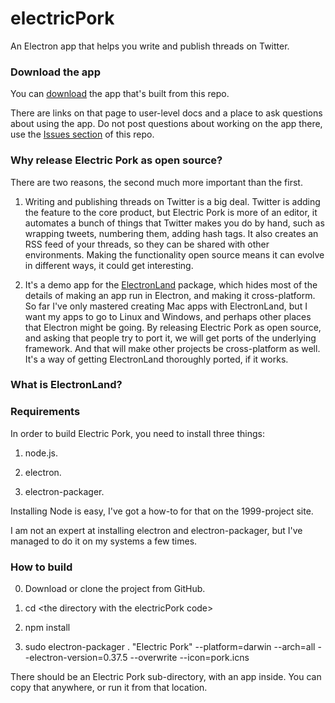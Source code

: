 # electricPork

An Electron app that helps you write and publish threads on Twitter.

### Download the app

You can <a href="http://pork.io/electric/">download</a> the app that's built from this repo. 

There are links on that page to user-level docs and a place to ask questions about using the app. Do not post questions about working on the app there, use the <a href="https://github.com/scripting/electricPork/issues">Issues section</a> of this repo.

### Why release Electric Pork as open source?

There are two reasons, the second much more important than the first.

1. Writing and publishing threads on Twitter is a big deal. Twitter is adding the feature to the core product, but Electric Pork is more of an editor, it automates a bunch of things that Twitter makes you do by hand, such as wrapping tweets, numbering them, adding hash tags. It also creates an RSS feed of your threads, so they can be shared with other environments. Making the functionality open source means it can evolve in different ways, it could get interesting.

2. It's a demo app for the <a href="https://github.com/scripting/electronLand">ElectronLand</a> package, which hides most of the details of making an app run in Electron, and making it cross-platform. So far I've only mastered creating Mac apps with ElectronLand, but I want my apps to go to Linux and Windows, and perhaps other places that Electron might be going. By releasing Electric Pork as open source, and asking that people try to port it, we will get ports of the underlying framework. And that will make other projects be cross-platform as well. It's a way of getting ElectronLand thoroughly ported, if it works. 

### What is ElectronLand?



### Requirements

In order to build Electric Pork, you need to install three things:

1. node.js.

2. electron.

3. electron-packager.

Installing Node is easy, I've got a how-to for that on the 1999-project site.

I am not an expert at installing electron and electron-packager, but I've managed to do it on my systems a few times.

### How to build

0. Download or clone the project from GitHub. 

1. cd &lt;the directory with the electricPork code>

2. npm install

3. sudo electron-packager . "Electric Pork" --platform=darwin --arch=all --electron-version=0.37.5 --overwrite --icon=pork.icns

There should be an Electric Pork sub-directory, with an app inside. You can copy that anywhere, or run it from that location.

